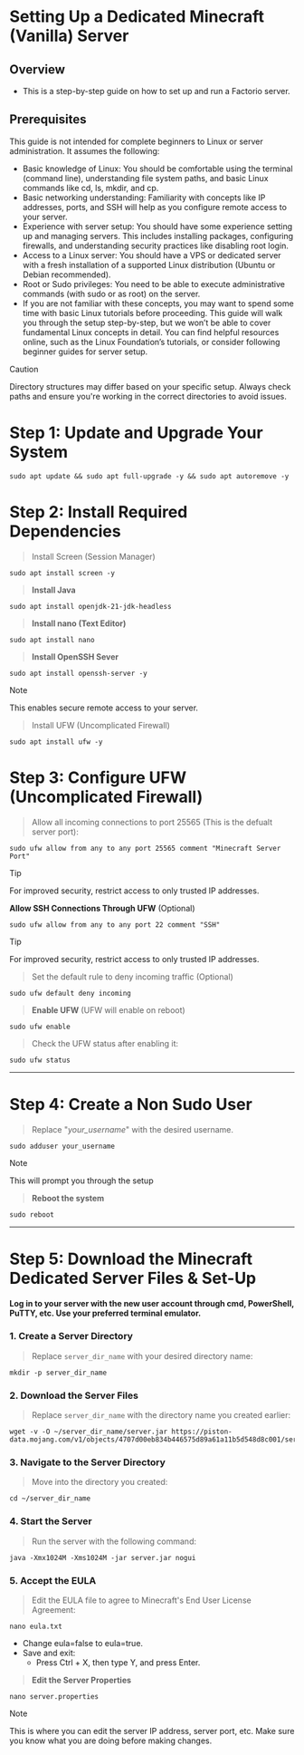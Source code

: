 # Setting Up a Dedicated Minecraft (Vanilla) Server

## **Overview**

- This is a step-by-step guide on how to set up and run a Factorio server.

## **Prerequisites**

This guide is not intended for complete beginners to Linux or server administration. It assumes the following:

 - Basic knowledge of Linux: You should be comfortable using the terminal (command line), understanding file system paths, and basic Linux commands like cd, ls, mkdir, and cp.
 - Basic networking understanding: Familiarity with concepts like IP addresses, ports, and SSH will help as you configure remote access to your server.
 - Experience with server setup: You should have some experience setting up and managing servers. This includes installing packages, configuring firewalls, and understanding security practices like disabling 
  root login.
 - Access to a Linux server: You should have a VPS or dedicated server with a fresh installation of a supported Linux distribution (Ubuntu or Debian recommended).
 - Root or Sudo privileges: You need to be able to execute administrative commands (with sudo or as root) on the server.
 - If you are not familiar with these concepts, you may want to spend some time with basic Linux tutorials before proceeding. This guide will walk you through the setup step-by-step, but we won’t be able to 
  cover fundamental Linux concepts in detail. You can find helpful resources online, such as the Linux Foundation’s tutorials, or consider following beginner guides for server setup.

> [!Caution]
> Directory structures may differ based on your specific setup. Always check paths and ensure you're working in the correct directories to avoid issues.

# Step 1: Update and Upgrade Your System

    sudo apt update && sudo apt full-upgrade -y && sudo apt autoremove -y

# Step 2: Install Required Dependencies 
    
> Install Screen (Session Manager)

    sudo apt install screen -y

> **Install Java**

    sudo apt install openjdk-21-jdk-headless

> **Install nano (Text Editor)**

    sudo apt install nano

> **Install OpenSSH Sever**

    sudo apt install openssh-server -y
> [!NOTE]
> This enables secure remote access to your server.

> Install UFW (Uncomplicated Firewall)

    sudo apt install ufw -y

# Step 3: Configure UFW (Uncomplicated Firewall)

> Allow all incoming connections to port 25565 (This is the defualt server port):

    sudo ufw allow from any to any port 25565 comment "Minecraft Server Port"

> [!TIP]
> For improved security, restrict access to only trusted IP addresses.

**Allow SSH Connections Through UFW** (Optional)

    sudo ufw allow from any to any port 22 comment "SSH"

> [!TIP]
> For improved security, restrict access to only trusted IP addresses.

> Set the default rule to deny incoming traffic (Optional)

    sudo ufw default deny incoming

> **Enable UFW** (UFW will enable on reboot)

    sudo ufw enable

> Check the UFW status after enabling it:

    sudo ufw status
    
--------------------------------------------------------------------------------
# Step 4: Create a Non Sudo User

> Replace "*your_username*" with the desired username.

    sudo adduser your_username

> [!NOTE]
> This will prompt you through the setup

> **Reboot the system**

    sudo reboot

-------------------------------------------------------------------------------
# Step 5: Download the Minecraft Dedicated Server Files & Set-Up

**Log in to your server with the new user account through cmd, PowerShell, PuTTY, etc. Use your preferred terminal emulator.**

### 1. Create a Server Directory
> Replace `server_dir_name` with your desired directory name:

    mkdir -p server_dir_name

### 2. Download the Server Files
> Replace `server_dir_name` with the directory name you created earlier:

    wget -v -O ~/server_dir_name/server.jar https://piston-data.mojang.com/v1/objects/4707d00eb834b446575d89a61a11b5d548d8c001/server.jar

### 3. Navigate to the Server Directory
> Move into the directory you created:

    cd ~/server_dir_name

### 4. Start the Server
> Run the server with the following command:

    java -Xmx1024M -Xms1024M -jar server.jar nogui

### 5. Accept the EULA
> Edit the EULA file to agree to Minecraft's End User License Agreement:

    nano eula.txt

- Change eula=false to eula=true.
- Save and exit:
  - Press Ctrl + X, then type Y, and press Enter.


> **Edit the Server Properties**

    nano server.properties

> [!NOTE]
> This is where you can edit the server IP address, server port, etc. Make sure you know what you are doing before making changes.
